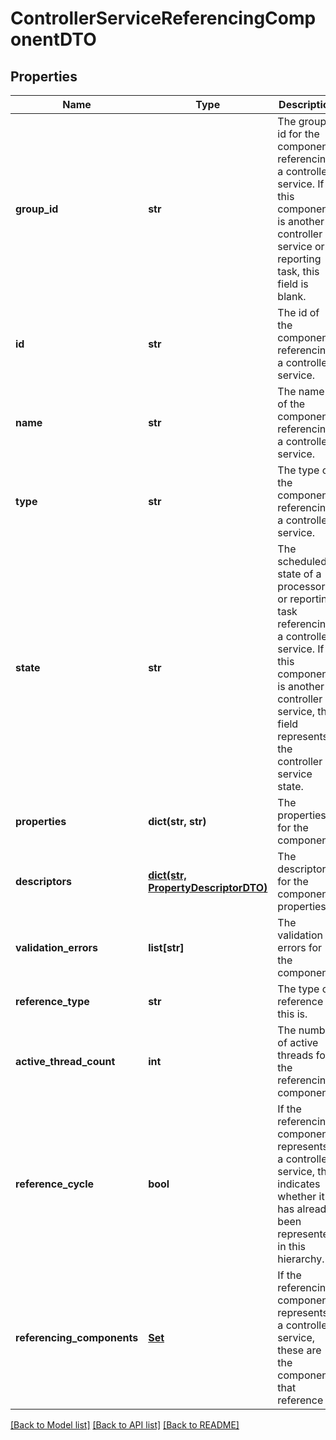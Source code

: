# ControllerServiceReferencingComponentDTO

## Properties
Name | Type | Description | Notes
------------ | ------------- | ------------- | -------------
**group_id** | **str** | The group id for the component referencing a controller service. If this component is another controller service or a reporting task, this field is blank. | [optional] 
**id** | **str** | The id of the component referencing a controller service. | [optional] 
**name** | **str** | The name of the component referencing a controller service. | [optional] 
**type** | **str** | The type of the component referencing a controller service. | [optional] 
**state** | **str** | The scheduled state of a processor or reporting task referencing a controller service. If this component is another controller service, this field represents the controller service state. | [optional] 
**properties** | **dict(str, str)** | The properties for the component. | [optional] 
**descriptors** | [**dict(str, PropertyDescriptorDTO)**](PropertyDescriptorDTO.md) | The descriptors for the component properties. | [optional] 
**validation_errors** | **list[str]** | The validation errors for the component. | [optional] 
**reference_type** | **str** | The type of reference this is. | [optional] 
**active_thread_count** | **int** | The number of active threads for the referencing component. | [optional] 
**reference_cycle** | **bool** | If the referencing component represents a controller service, this indicates whether it has already been represented in this hierarchy. | [optional] [default to False]
**referencing_components** | [**Set**](Set.md) | If the referencing component represents a controller service, these are the components that reference it. | [optional] 

[[Back to Model list]](../README.md#documentation-for-models) [[Back to API list]](../README.md#documentation-for-api-endpoints) [[Back to README]](../README.md)


